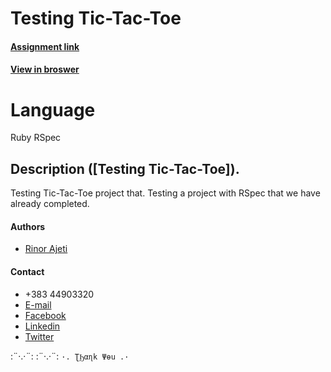 # Testing Tic-Tac-Toe

#### [Assignment link](https://www.theodinproject.com/courses/ruby-programming/lessons/testing-your-ruby-code)

#### [View in broswer](https://tic-tac-toe.r4ajeti.repl.run)

# Language

Ruby
RSpec

## Description ([Testing Tic-Tac-Toe]).

Testing Tic-Tac-Toe project that. Testing a project with RSpec that we have already completed.


#### Authors
* [Rinor Ajeti](https://github.com/R4Ajeti)

#### Contact
* +383 44903320
* [E-mail](mailto:r4ajeti@gmail.com)
* [Facebook](https://www.facebook.com/r4ajeti)
* [Linkedin](https://www.linkedin.com/in/rinor-ajeti-79b6a8162)
* [Twitter](https://twitter.com/r4ajeti)

:¨·.·¨:   :¨·.·¨:
`·. ƮϦαɳk Ψөu .·`
